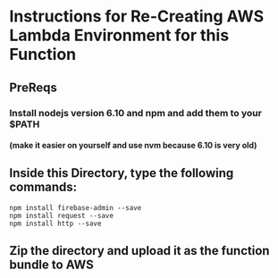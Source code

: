 # Instructions for Re-Creating AWS Lambda Environment for this Function

## PreReqs 
### Install nodejs version 6.10 and npm and add them to your $PATH
#### (make it easier on yourself and use nvm because 6.10 is very old)

## Inside this Directory, type the following commands:
```
npm install firebase-admin --save
npm install request --save
npm install http --save
```

## Zip the directory and upload it as the function bundle to AWS
